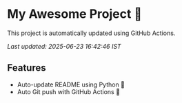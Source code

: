 # My Awesome Project 🚀

This project is automatically updated using GitHub Actions.

_Last updated: 2025-06-23 16:42:46 IST_

## Features
- Auto-update README using Python 🐍
- Auto Git push with GitHub Actions 🤖
